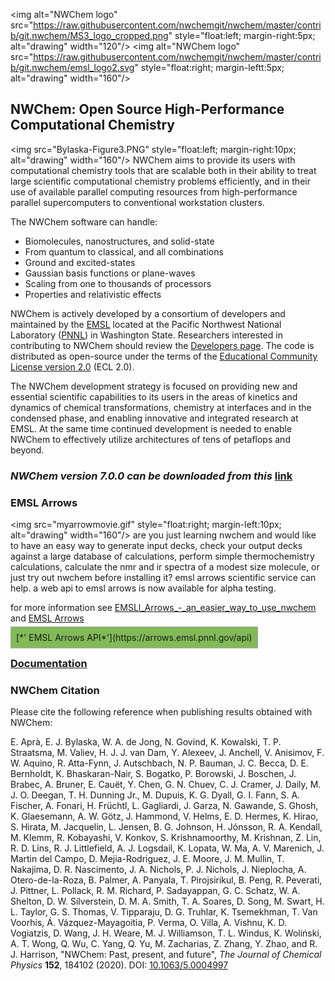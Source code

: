 <img alt="NWChem logo" src="https://raw.githubusercontent.com/nwchemgit/nwchem/master/contrib/git.nwchem/MS3_logo_cropped.png" style="float:left; margin-right:5px; alt="drawing" width="120"/>
<img alt="NWChem logo" src="https://raw.githubusercontent.com/nwchemgit/nwchem/master/contrib/git.nwchem/emsl_logo2.svg" style="float:right; margin-leftt:5px; alt="drawing" width="160"/>
## NWChem: Open Source High-Performance Computational Chemistry


<img src="Bylaska-Figure3.PNG" style="float:left; margin-right:10px; alt="drawing" width="160"/> 
NWChem aims to provide its
users with computational chemistry tools that are scalable both in their
ability to treat large scientific computational chemistry problems
efficiently, and in their use of available parallel computing resources
from high-performance parallel supercomputers to conventional
workstation clusters.

The NWChem software can handle:  

  * Biomolecules, nanostructures, and solid-state
  * From quantum to classical, and all combinations
  * Ground and excited-states
  * Gaussian basis functions or plane-waves
  * Scaling from one to thousands of processors
  * Properties and relativistic effects

NWChem is actively developed by a consortium of developers and
maintained by the [EMSL](http://www.emsl.pnl.gov) located at the Pacific
Northwest National Laboratory ([PNNL](http://www.pnl.gov)) in Washington
State. Researchers interested in contributing to NWChem should review
the [Developers page](Developer). The
code is distributed as open-source under the terms of the [Educational
Community License
version 2.0](http://www.opensource.org/licenses/ecl2.php) (ECL 2.0).

The NWChem development strategy is focused on providing new and
essential scientific capabilities to its users in the areas of kinetics
and dynamics of chemical transformations, chemistry at interfaces and in
the condensed phase, and enabling innovative and integrated research at
EMSL. At the same time continued development is needed to enable NWChem
to effectively utilize architectures of tens of petaflops and beyond.

### *NWChem version 7.0.0 can be downloaded from this* [link](https://github.com/nwchemgit/nwchem/releases/tag/v7.0.0-release)

### EMSL Arrows

<img src="myarrowmovie.gif" style="float:right; margin-left:10px; alt="drawing" width="160"/> 
are you just
learning nwchem and would like to have an easy way to generate input
decks, check your output decks against a large database of calculations,
perform simple thermochemistry calculations, calculate the nmr and ir
spectra of a modest size molecule, or just try out nwchem before
installing it? emsl arrows scientific service can help. a web api to
emsl arrows is now available for alpha testing.

for more information see
[EMSLl\_Arrows\_-\_an\_easier\_way\_to\_use\_nwchem](Current_events#%22emsl_arrows_-_an_easier_way_to_use_nwchem) and [EMSL Arrows](EMSL_Arrows)

<span style="background: #82BA57; border: solid 1px #a9a9a9; padding: 8px">
[*' EMSL Arrows API*'](https://arrows.emsl.pnnl.gov/api) </span>

### [Documentation](Home)

### NWChem Citation

Please cite the following reference when publishing results obtained
with NWChem:

E. Aprà, E. J. Bylaska, W. A. de Jong, N. Govind, K. Kowalski, T. P. Straatsma, M. Valiev, H. J. J. van Dam, Y. Alexeev, J. Anchell, V. Anisimov, F. W. Aquino, R. Atta-Fynn, J. Autschbach, N. P. Bauman, J. C. Becca, D. E. Bernholdt, K. Bhaskaran-Nair, S. Bogatko, P. Borowski, J. Boschen, J. Brabec, A. Bruner, E. Cauët, Y. Chen, G. N. Chuev, C. J. Cramer, J. Daily, M. J. O. Deegan, T. H. Dunning Jr., M. Dupuis, K. G. Dyall, G. I. Fann, S. A. Fischer, A. Fonari, H. Früchtl, L. Gagliardi, J. Garza, N. Gawande, S. Ghosh, K. Glaesemann, A. W. Götz, J. Hammond, V. Helms, E. D. Hermes, K. Hirao, S. Hirata, M. Jacquelin, L. Jensen, B. G. Johnson, H. Jónsson, R. A. Kendall, M. Klemm, R. Kobayashi, V. Konkov, S. Krishnamoorthy, M. Krishnan, Z. Lin, R. D. Lins, R. J. Littlefield, A. J. Logsdail, K. Lopata, W. Ma, A. V. Marenich, J. Martin del Campo, D. Mejia-Rodriguez, J. E. Moore, J. M. Mullin, T. Nakajima, D. R. Nascimento, J. A. Nichols, P. J. Nichols, J. Nieplocha, A. Otero-de-la-Roza, B. Palmer, A. Panyala, T. Pirojsirikul, B. Peng, R. Peverati, J. Pittner, L. Pollack, R. M. Richard, P. Sadayappan, G. C. Schatz, W. A. Shelton, D. W. Silverstein, D. M. A. Smith, T. A. Soares, D. Song, M. Swart, H. L. Taylor, G. S. Thomas, V. Tipparaju, D. G. Truhlar, K. Tsemekhman, T. Van Voorhis, Á. Vázquez-Mayagoitia, P. Verma, O. Villa, A. Vishnu, K. D. Vogiatzis, D. Wang, J. H. Weare, M. J. Williamson, T. L. Windus, K. Woliński, A. T. Wong, Q. Wu, C. Yang, Q. Yu, M. Zacharias, Z. Zhang, Y. Zhao, and R. J. Harrison,
"NWChem: Past, present, and future", *The Journal of Chemical Physics* **152**, 184102 (2020).
DOI: [10.1063/5.0004997](http://dx.doi.org/10.1063/5.0004997)  



